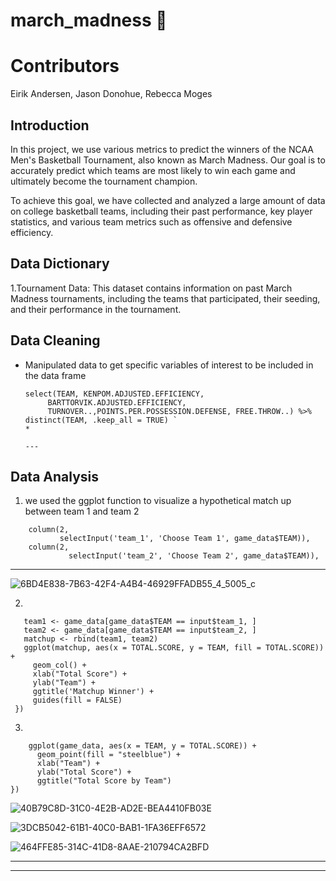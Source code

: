 # march_madness 🏀

# Contributors
Eirik Andersen, Jason Donohue, Rebecca Moges

## Introduction 

In this project, we use various metrics to predict the winners of the NCAA Men's Basketball Tournament, also known as March Madness. Our goal is to accurately predict which teams are most likely to win each game and ultimately become the tournament champion.

To achieve this goal, we have collected and analyzed a large amount of data on college basketball teams, including their past performance, key player statistics, and various team metrics such as offensive and defensive efficiency.

 ## Data Dictionary
 
 1.Tournament Data: This dataset contains information on past March Madness tournaments, including the teams that participated, their seeding, and their performance in the tournament.
 
## Data Cleaning 
* Manipulated data to get specific variables of interest to be included in the data frame

    ```game_data <- read.csv("2023_game_data.csv") %>%
  select(TEAM, KENPOM.ADJUSTED.EFFICIENCY,
         BARTTORVIK.ADJUSTED.EFFICIENCY,
         TURNOVER..,POINTS.PER.POSSESSION.DEFENSE, FREE.THROW..) %>%
  distinct(TEAM, .keep_all = TRUE) `
  * 

  ---
 
 ## Data Analysis
 
 1. we used the ggplot function to visualize a hypothetical match up between team 1 and team 2

``` fluidRow(
    column(2,
           selectInput('team_1', 'Choose Team 1', game_data$TEAM)),
    column(2,
             selectInput('team_2', 'Choose Team 2', game_data$TEAM)),
```
---

![6BD4E838-7B63-42F4-A4B4-46929FFADB55_4_5005_c](https://user-images.githubusercontent.com/113206712/227397128-6ed55970-3489-42c0-a863-b1070fb40c7d.jpeg)

 2.
  
 ``` output$plot_01 <- renderPlot({
    team1 <- game_data[game_data$TEAM == input$team_1, ] 
    team2 <- game_data[game_data$TEAM == input$team_2, ]
    matchup <- rbind(team1, team2)
    ggplot(matchup, aes(x = TOTAL.SCORE, y = TEAM, fill = TOTAL.SCORE)) + 
      geom_col() + 
      xlab("Total Score") + 
      ylab("Team") + 
      ggtitle('Matchup Winner') +
      guides(fill = FALSE)
  })
  ```
3.
```  output$plot_02 <- renderPlot({
    ggplot(game_data, aes(x = TEAM, y = TOTAL.SCORE)) +
      geom_point(fill = "steelblue") +
      xlab("Team") +
      ylab("Total Score") +
      ggtitle("Total Score by Team")
})
```

![40B79C8D-31C0-4E2B-AD2E-BEA4410FB03E](https://user-images.githubusercontent.com/113206712/227397136-34b78fe2-e2a1-4011-938d-e2f90f7f0343.jpeg)


![3DCB5042-61B1-40C0-BAB1-1FA36EFF6572](https://user-images.githubusercontent.com/113206712/227397153-37f2d5af-a6bf-4495-a3a5-220f5312901d.jpeg)


![464FFE85-314C-41D8-8AAE-210794CA2BFD](https://user-images.githubusercontent.com/113206712/227397176-694e5d85-4199-4ab9-8ab8-547246f0eabf.jpeg)



---



---

  
  
    
  
